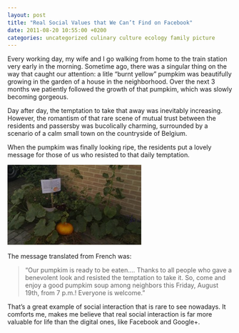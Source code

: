```yaml
---
layout: post
title: "Real Social Values that We Can’t Find on Facebook"
date: 2011-08-20 10:55:00 +0200
categories: uncategorized culinary culture ecology family picture
---
```


Every working day, my wife and I go walking from home to the train station very early in the morning. Sometime ago, there was a singular thing on the way that caught our attention: a litle “burnt yellow” pumpkim was beautifully growing in the garden of a house in the neighborhood. Over the next 3 months we patiently followed the growth of that pumpkim, which was slowly becoming gorgeous.

Day after day, the temptation to take that away was inevitably increasing. However, the romantism of that rare scene of mutual trust between the residents and passersby was bucolically charming, surrounded by a scenario of a calm small town on the countryside of Belgium.

When the pumpkim was finally looking ripe, the residents put a lovely message for those of us who resisted to that daily temptation.

<a href="http://69.89.31.239/~hildeber/wp-content/uploads/2011/08/IMAG0106.jpg">![IMAG0106-300x179.jpg](/images/posts/IMAG0106-300x179.jpg)</a>

The message translated from French was:<br/>


> “Our pumpkim is ready to be eaten…. Thanks to all people who gave a benevolent look and resisted the temptation to take it. So, come and enjoy a good pumpkim soup among neighbors this Friday, August 19th, from 7 p.m.! Everyone is welcome.”


That’s a great example of social interaction that is rare to see nowadays. It comforts me, makes me believe that real social interaction is far more valuable for life than the digital ones, like Facebook and Google+.
